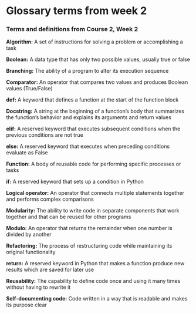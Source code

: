 # Glossary terms from week 2

### Terms and definitions from Course 2, Week 2

**Algorithm:** A set of instructions for solving a problem or accomplishing a task

**Boolean:** A data type that has only two possible values, usually true or false

**Branching:** The ability of a program to alter its execution sequence

**Comparator:** An operator that compares two values and produces Boolean values (True/False)

**def:** A keyword that defines a function at the start of the function block

**Docstring:** A string at the beginning of a function’s body that summarizes the function’s behavior and explains its arguments and return values

**elif:** A reserved keyword that executes subsequent conditions when the previous conditions are not true 

**else:** A reserved keyword that executes when preceding conditions evaluate as False

**Function:** A body of reusable code for performing specific processes or tasks

**if:** A reserved keyword that sets up a condition in Python

**Logical operator:** An operator that connects multiple statements together and performs complex comparisons

**Modularity:** The ability to write code in separate components that work together and that can be reused for other programs

**Modulo:** An operator that returns the remainder when one number is divided by another

**Refactoring:** The process of restructuring code while maintaining its original functionality

**return:** A reserved keyword in Python that makes a function produce new results which are saved for later use

**Reusability:** The capability to define code once and using it many times without having to rewrite it

**Self-documenting code:** Code written in a way that is readable and makes its purpose clear
